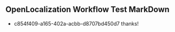 ## OpenLocalization Workflow Test MarkDown
* c854f409-a165-402a-acbb-d8707bd450d7 thanks!

<!--HONumber=Jul16_HO2-->


